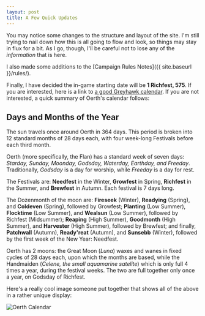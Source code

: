 ```yaml
---
layout: post
title: A Few Quick Updates
---
```


You may notice some changes to the structure and layout of the site. I'm still trying to nail down how this is all going to flow and look, so things may stay in flux for a bit. As I go, though, I'll be careful not to lose any of the _information_ that is here.

I also made some additions to the [Campaign Rules Notes]({{ site.baseurl }}/rules/).

Finally, I have decided the in-game starting date will be **1 Richfest, 575**. If you are
interested, here is a link to [a good Greyhawk calendar](https://nightshade.obsidianportal.com/wiki_pages/oerth-calendar). If you are not interested, a quick summary of Oerth's calendar follows:

<!-- more -->

## Days and Months of the Year
The sun travels once around Oerth in 364 days. This period is broken into 12 standard months of 28 days each, with four week-long Festivals before each third month.

Oerth (more specifically, the Flan) has a standard week of seven days: _Starday, Sunday, Moonday, Godsday, Waterday, Earthday, and Freeday_. Traditionally, _Godsday_ is a day for worship, while _Freeday_ is a day for rest.

The Festivals are: **Needfest** in the Winter, **Growfest** in Spring, **Richfest** in the Summer, and **Brewfest** in Autumn. Each festival is 7 days long.

The Dozenmonth of the moon are: **Fireseek** (Winter), **Readying** (Spring), and **Coldeven** (Spring), followed by Growfest; **Planting** (Low Summer), **Flocktime** (Low Summer), and **Wealsun** (Low Summer), followed by Richfest (Midsummer); **Reaping** (High Summer), **Goodmonth** (High Summer), and **Harvester** (High Summer), followed by Brewfest; and finally, **Patchwall** (Autumn), **Ready'reat** (Autumn), and **Sunsebb** (Winter), followed by the first week of the New Year: Needfest.

Oerth has 2 moons: the Great Moon (_Luna_) waxes and wanes in fixed cycles of 28 days each, upon which the months are based, while the Handmaiden (_Celene, the small aquamarine satelite_) which is only full 4 times a year, during the festival weeks.  The two are full together only once a year, on Godsday of Richfest.

Here's a really cool image someone put together that shows all of the above in a rather unique display:

![Oerth Calendar](http://2.bp.blogspot.com/-EWaNDJ6iHHA/T3HvqFQmcPI/AAAAAAAAA7c/J4-PmLByGkc/s1600/calendar_awesome.jpg "Oerth Calendar")

